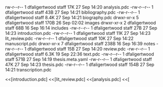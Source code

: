 rw-r--r--   1 dfaligertwood  staff    17K 27 Sep 14:20 analysis.pdc
-rw-r--r--   1 dfaligertwood  staff    43B 27 Sep 14:21 bibliography.pdc
-rw-r--r--   1 dfaligertwood  staff   8.4K 27 Sep 14:21 biography.pdc
drwxr-xr-x   5 dfaligertwood  staff   170B 26 Sep 02:02 images
drwxr-xr-x   2 dfaligertwood  staff    68B 16 Sep 16:14 includes
-rw-r--r--   1 dfaligertwood  staff    27B 27 Sep 14:23 introduction.pdc
-rw-r--r--   1 dfaligertwood  staff    11K 27 Sep 14:23 lit_review.pdc
-rw-r--r--   1 dfaligertwood  staff    10K 27 Sep 14:22 manuscript.pdc
drwxr-xr-x   7 dfaligertwood  staff   238B 16 Sep 16:39 notes
-rw-r--r--   1 dfaligertwood  staff    15B 27 Sep 14:20 review.pdc
-rw-r--r--   1 dfaligertwood  staff   6.3K 19 Sep 22:36 text.pdc
-rw-r--r--   1 dfaligertwood  staff   571B 27 Sep 14:19 thesis.meta.yaml
-rw-r--r--   1 dfaligertwood  staff    47K 27 Sep 14:23 thesis.pdc
-rw-r--r--   1 dfaligertwood  staff   154B 27 Sep 14:21 transcription.pdc

<<[introduction.pdc]
<<[lit_review.pdc]
<<[analysis.pdc]
<<[
